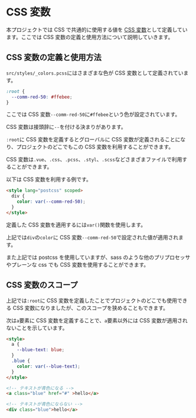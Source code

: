 # CSS 変数

本プロジェクトでは CSS で共通的に使用する値を [CSS 変数](https://developer.mozilla.org/ja/docs/Web/CSS/Using_CSS_variables)として定義しています。ここでは CSS 変数の定義と使用方法について説明していきます。

## CSS 変数の定義と使用方法

`src/styles/_colors.pcss`にはさまざまな色が CSS 変数として定義されています。

```css
:root {
  --comm-red-50: #ffebee;
}
```

ここでは CSS 変数`--comm-red-50`に`#ffebee`という色が設定されています。

CSS 変数は接頭辞に`--`を付ける決まりがあります。

`:root`に CSS 変数を定義するとグローバルに CSS 変数が定義されることになり、プロジェクトのどこでもこの CSS 変数を利用することができます。

CSS 変数は`.vue`、`.css`、`.pcss`、`.styl`、`.scss`などさまざまファイルで利用することができます。

以下は CSS 変数を利用する例です。

```html
<style lang="postcss" scoped>
  div {
    color: var(--comm-red-50);
  }
</style>
```

定義した CSS 変数を適用するには`var()`関数を使用します。

上記では`div`の`color`に CSS 変数`--comm-red-50`で設定された値が適用されます。

また上記では postcss を使用していますが、sass のような他のプリプロセッサやプレーンな css でも CSS 変数を使用することができます。

## CSS 変数のスコープ

上記では`:root`に CSS 変数を定義したことでプロジェクトのどこでも使用できる CSS 変数になりましたが、このスコープを狭めることもできます。

次は`a`要素に CSS 変数を定義することで、`a`要素以外には CSS 変数が適用されないことを示しています。

```html
<style>
  a {
    --blue-text: blue;
  }
  .blue {
    color: var(--blue-text);
  }
</style>

<!-- テキストが青色になる -->
<a class="blue" href="#" >hello</a>

<!-- テキストが青色にならない -->
<div class="blue">hello</a>
```
